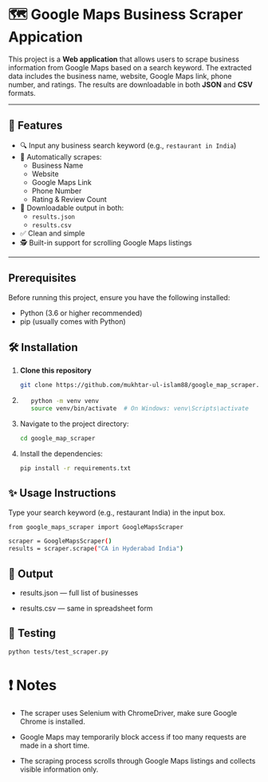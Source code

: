 # 🗺️ Google Maps Business Scraper Appication

This project is a **Web application** that allows users to scrape business information from Google Maps based on a search keyword. The extracted data includes the business name, website, Google Maps link, phone number, and ratings. The results are downloadable in both **JSON** and **CSV** formats.

---

## 🚀 Features

- 🔍 Input any business search keyword (e.g., `restaurant in India`)
- 🧠 Automatically scrapes:
  - Business Name
  - Website
  - Google Maps Link
  - Phone Number
  - Rating & Review Count
- 📁 Downloadable output in both:
  - `results.json`
  - `results.csv`
- ✅ Clean and simple
- 🕵️ Built-in support for scrolling Google Maps listings

---

## Prerequisites

Before running this project, ensure you have the following installed:
- Python (3.6 or higher recommended)
- pip (usually comes with Python)

## 🛠 Installation

1. **Clone this repository**

   ```bash
   git clone https://github.com/mukhtar-ul-islam88/google_map_scraper.git
   
   ```

2.   ```bash
        python -m venv venv
        source venv/bin/activate  # On Windows: venv\Scripts\activate      
        ```
3. Navigate to the project directory:
   ```bash
   cd google_map_scraper
   ```
4. Install the dependencies:
   ```bash
   pip install -r requirements.txt
   ```



## ✨ Usage Instructions
Type your search keyword (e.g., restaurant India) in the input box.




```bash
from google_maps_scraper import GoogleMapsScraper

scraper = GoogleMapsScraper()
results = scraper.scrape("CA in Hyderabad India")

```

## 📁 Output
-  results.json — full list of businesses

-  results.csv — same in spreadsheet form


## 🧪 Testing
```bash
python tests/test_scraper.py

```

# ❗ Notes
- The scraper uses Selenium with ChromeDriver, make sure Google Chrome is installed.

- Google Maps may temporarily block access if too many requests are made in a short time.

- The scraping process scrolls through Google Maps listings and collects visible information only.
